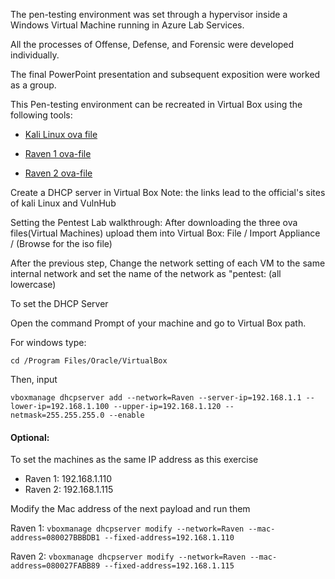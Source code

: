 The pen-testing environment was set through a hypervisor inside a Windows Virtual Machine running in Azure Lab Services. 

All the processes of Offense, Defense, and Forensic were developed individually. 

The final PowerPoint presentation and subsequent exposition were worked as a group.

This Pen-testing environment can be recreated in Virtual Box using the following tools:
- [Kali Linux ova file](https://kali.download/virtual-images/kali-2022.2/kali-linux-2022.2-virtualbox-amd64.ova)

- [Raven 1 ova-file](https://download.vulnhub.com/raven/Raven.ova)

- [Raven 2 ova-file](https://download.vulnhub.com/raven/Raven2.ova)

Create a DHCP server in Virtual Box
Note: the links lead to the official's sites of kali Linux and VulnHub

Setting the Pentest Lab walkthrough:
After downloading the three ova files(Virtual Machines) upload them into Virtual Box:
File / Import Appliance / (Browse for the iso file)

After the previous step, Change the network setting of each VM to the same internal network and set the name of the network as "pentest: (all lowercase)

To set the DHCP Server

Open the command Prompt of your machine and go to Virtual Box path.

For windows type: 

    cd /Program Files/Oracle/VirtualBox

Then, input

    vboxmanage dhcpserver add --network=Raven --server-ip=192.168.1.1 --lower-ip=192.168.1.100 --upper-ip=192.168.1.120 --netmask=255.255.255.0 --enable 
    
#### Optional: 

To set the machines as the same IP address as this exercise

- Raven 1: 192.168.1.110 
- Raven 2: 192.168.1.115

Modify the Mac address of the next payload and run them


Raven 1: `vboxmanage dhcpserver modify --network=Raven --mac-address=080027BBBDB1 --fixed-address=192.168.1.110`

Raven 2: `vboxmanage dhcpserver modify --network=Raven --mac-address=080027FABB89 --fixed-address=192.168.1.115`
